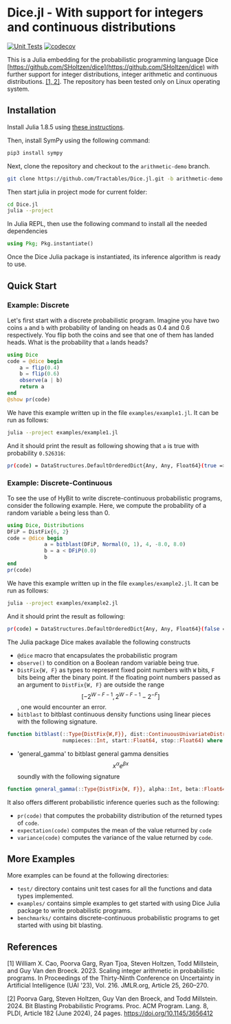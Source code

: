# Dice.jl - With support for integers and continuous distributions

[![Unit Tests](https://github.com/Juice-jl/Dice.jl/workflows/Unit%20Tests/badge.svg)](https://github.com/Juice-jl/Dice.jl/actions?query=workflow%3A%22Unit+Tests%22+branch%3Amain)  [![codecov](https://codecov.io/gh/Juice-jl/Dice.jl/branch/main/graph/badge.svg)](https://codecov.io/gh/Juice-jl/Dice.jl)

This is a Julia embedding for the probabilistic programming language Dice [https://github.com/SHoltzen/dice](https://github.com/SHoltzen/dice) with further support for integer distributions, integer arithmetic and continuous distributions. [[1, 2]](#1). The repository has been tested only on Linux operating system.

## Installation

Install Julia 1.8.5 using [these instructions](https://julialang.org/downloads/platform/). 

Then, install SymPy using the following command:

```bash
pip3 install sympy
```

Next, clone the repository and checkout to the `arithmetic-demo` branch.

```bash
git clone https://github.com/Tractables/Dice.jl.git -b arithmetic-demo
```

Then start julia in project mode for current folder:

```bash
cd Dice.jl
julia --project
```

<!-- If you are using MacOS on a machine with M1 chip, please use the following commands instead:

```bash
cd Dice.jl
julia --project -e "import Pkg;Pkg.add(url=\"https://github.com/rtjoa/CUDD.jl.git\",rev=\"m1compat\")"
julia --project
``` -->

In Julia REPL, then use the following command to install all the needed dependencies

```julia
using Pkg; Pkg.instantiate()
```

Once the Dice Julia package is instantiated, its inference algorithm is ready to use.

## Quick Start

### Example: Discrete

Let's first start with a discrete probabilistic program. Imagine you have two coins `a` and `b` with probability of landing on heads as 0.4 and 0.6 respectively. You flip both the coins and see that one of them has landed heads. What is the probability that `a` lands heads?

```julia
using Dice
code = @dice begin
    a = flip(0.4)
    b = flip(0.6)
    observe(a | b)
    return a
end
@show pr(code)
```

We have this example written up in the file `examples/example1.jl`. It can be run as follows:

```bash
julia --project examples/example1.jl
```

And it should print the result as following showing that `a` is true with probability `0.526316`:

```bash
pr(code) = DataStructures.DefaultOrderedDict{Any, Any, Float64}(true => 0.5263157894736843, false => 0.47368421052631576)
```

### Example: Discrete-Continuous

To see the use of HyBit to write discrete-continuous probabilistic programs, consider the following example. Here, we compute the probability of a random variable `a` being less than 0.

```julia
using Dice, Distributions
DFiP = DistFix{6, 2}
code = @dice begin
            a = bitblast(DFiP, Normal(0, 1), 4, -8.0, 8.0)
            b = a < DFiP(0.0)
            b
end
pr(code)
```

We have this example written up in the file `examples/example2.jl`. It can be run as follows:

```bash
julia --project examples/example2.jl
```

And it should print the result as following:

```bash
pr(code) = DataStructures.DefaultOrderedDict{Any, Any, Float64}(false => 0.5, true => 0.5)
```

The Julia package Dice makes available the following constructs

* `@dice` macro that encapsulates the probabilistic program
* `observe()` to condition on a Boolean random variable being true.
* `DistFix{W, F}` as types to represent fixed point numbers with `W` bits, `F` bits being after the binary point. If the floating point numbers passed as an argument to `DistFix{W, F}` are outside the range $$[-2^{W - F - 1}, 2^{W - F - 1} - 2^{-F}]$$, one would encounter an error.
* `bitblast` to bitblast continuous density functions using linear pieces with the following signature.

```julia
function bitblast(::Type{DistFix{W,F}}, dist::ContinuousUnivariateDistribution, 
                  numpieces::Int, start::Float64, stop::Float64) where {W,F}
```

* 'general_gamma' to bitblast general gamma densities $$x^{\alpha}e^{\beta x}$$ soundly with the following signature

```julia
function general_gamma(::Type{DistFix{W, F}}, alpha::Int, beta::Float64, ll::Float64, ul::Float64) where {W, F}
```

It also offers different probabilistic inference queries such as the following:

* `pr(code)` that computes the probability distribution of the returned types of `code`.
* `expectation(code)` computes the mean of the value returned by `code`
* `variance(code)` computes the variance of the value returned by `code`.

## More Examples

More examples can be found at the following directories:

* `test/` directory contains unit test cases for all the functions and data types implemented.
* `examples/` contains simple examples to get started with using Dice Julia package to write probabilistic programs.
* `benchmarks/` contains discrete-continuous probabilistic programs to get started with using bit blasting.  

## References
<a id="1">[1]</a> 
William X. Cao, Poorva Garg, Ryan Tjoa, Steven Holtzen, Todd Millstein, and Guy Van den Broeck. 2023. Scaling integer arithmetic in probabilistic programs. In Proceedings of the Thirty-Ninth Conference on Uncertainty in Artificial Intelligence (UAI '23), Vol. 216. JMLR.org, Article 25, 260–270.

<a id="2">[2]</a>
Poorva Garg, Steven Holtzen, Guy Van den Broeck, and Todd Millstein. 2024. Bit Blasting Probabilistic Programs. Proc. ACM Program. Lang. 8, PLDI, Article 182 (June 2024), 24 pages. https://doi.org/10.1145/3656412